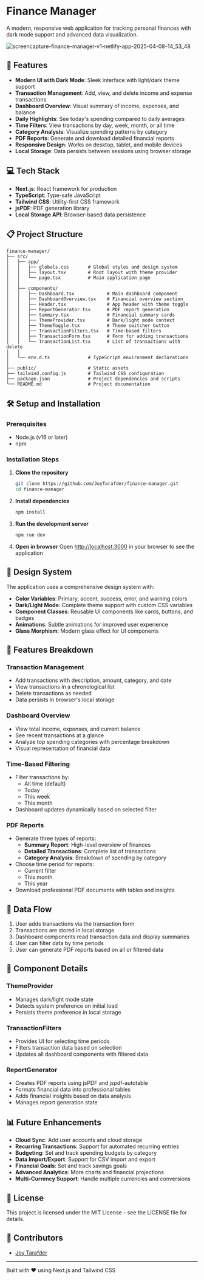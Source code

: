 # Finance Manager

A modern, responsive web application for tracking personal finances with dark mode support and advanced data visualization.

![screencapture-finance-manager-v1-netlify-app-2025-04-08-14_53_48](https://github.com/user-attachments/assets/f716b22f-337a-47ee-a5ce-2fc1f8d39d38)


## 🚀 Features

- **Modern UI with Dark Mode**: Sleek interface with light/dark theme support
- **Transaction Management**: Add, view, and delete income and expense transactions
- **Dashboard Overview**: Visual summary of income, expenses, and balance
- **Daily Highlights**: See today's spending compared to daily averages
- **Time Filters**: View transactions by day, week, month, or all time
- **Category Analysis**: Visualize spending patterns by category
- **PDF Reports**: Generate and download detailed financial reports
- **Responsive Design**: Works on desktop, tablet, and mobile devices
- **Local Storage**: Data persists between sessions using browser storage

## 💻 Tech Stack

- **Next.js**: React framework for production
- **TypeScript**: Type-safe JavaScript
- **Tailwind CSS**: Utility-first CSS framework
- **jsPDF**: PDF generation library
- **Local Storage API**: Browser-based data persistence

## 📋 Project Structure

```
finance-manager/
├── src/
│   ├── app/
│   │   ├── globals.css       # Global styles and design system
│   │   ├── layout.tsx        # Root layout with theme provider
│   │   └── page.tsx          # Main application page
│   │
│   ├── components/
│   │   ├── Dashboard.tsx            # Main dashboard component
│   │   ├── DashboardOverview.tsx    # Financial overview section
│   │   ├── Header.tsx               # App header with theme toggle
│   │   ├── ReportGenerator.tsx      # PDF report generation
│   │   ├── Summary.tsx              # Financial summary cards
│   │   ├── ThemeProvider.tsx        # Dark/light mode context
│   │   ├── ThemeToggle.tsx          # Theme switcher button
│   │   ├── TransactionFilters.tsx   # Time-based filters
│   │   ├── TransactionForm.tsx      # Form for adding transactions
│   │   └── TransactionList.tsx      # List of transactions with delete
│   │
│   └── env.d.ts              # TypeScript environment declarations
│
├── public/                   # Static assets
├── tailwind.config.js        # Tailwind CSS configuration
├── package.json              # Project dependencies and scripts
└── README.md                 # Project documentation
```

## 🛠️ Setup and Installation

### Prerequisites

- Node.js (v16 or later)
- npm 

### Installation Steps

1. **Clone the repository**

   ```bash
   git clone https://github.com/JoyTarafder/finance-manager.git
   cd finance-manager
   ```

2. **Install dependencies**

   ```bash
   npm install
   
   ```

3. **Run the development server**

   ```bash
   npm run dev
   
   ```

4. **Open in browser**
   Open [http://localhost:3000](http://localhost:3000) in your browser to see the application

## 🎨 Design System

The application uses a comprehensive design system with:

- **Color Variables**: Primary, accent, success, error, and warning colors
- **Dark/Light Mode**: Complete theme support with custom CSS variables
- **Component Classes**: Reusable UI components like cards, buttons, and badges
- **Animations**: Subtle animations for improved user experience
- **Glass Morphism**: Modern glass effect for UI components

## 📱 Features Breakdown

### Transaction Management

- Add transactions with description, amount, category, and date
- View transactions in a chronological list
- Delete transactions as needed
- Data persists in browser's local storage

### Dashboard Overview

- View total income, expenses, and current balance
- See recent transactions at a glance
- Analyze top spending categories with percentage breakdown
- Visual representation of financial data

### Time-Based Filtering

- Filter transactions by:
  - All time (default)
  - Today
  - This week
  - This month
- Dashboard updates dynamically based on selected filter

### PDF Reports

- Generate three types of reports:
  - **Summary Report**: High-level overview of finances
  - **Detailed Transactions**: Complete list of transactions
  - **Category Analysis**: Breakdown of spending by category
- Choose time period for reports:
  - Current filter
  - This month
  - This year
- Download professional PDF documents with tables and insights

## 🔄 Data Flow

1. User adds transactions via the transaction form
2. Transactions are stored in local storage
3. Dashboard components read transaction data and display summaries
4. User can filter data by time periods
5. User can generate PDF reports based on all or filtered data

## 🧩 Component Details

### ThemeProvider

- Manages dark/light mode state
- Detects system preference on initial load
- Persists theme preference in local storage

### TransactionFilters

- Provides UI for selecting time periods
- Filters transaction data based on selection
- Updates all dashboard components with filtered data

### ReportGenerator

- Creates PDF reports using jsPDF and jspdf-autotable
- Formats financial data into professional tables
- Adds financial insights based on data analysis
- Manages report generation state

## 📊 Future Enhancements

- **Cloud Sync**: Add user accounts and cloud storage
- **Recurring Transactions**: Support for automated recurring entries
- **Budgeting**: Set and track spending budgets by category
- **Data Import/Export**: Support for CSV import and export
- **Financial Goals**: Set and track savings goals
- **Advanced Analytics**: More charts and financial projections
- **Multi-Currency Support**: Handle multiple currencies and conversions

## 📄 License

This project is licensed under the MIT License - see the LICENSE file for details.

## 👥 Contributors

- [Joy Tarafder](https://github.com/JoyTarafder)

---

Built with ❤️ using Next.js and Tailwind CSS
